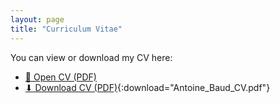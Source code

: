 ```yaml
---
layout: page
title: "Curriculum Vitae"
---
```


You can view or download my CV here:

- [📄 Open CV (PDF)](/assets/vitae.pdf)
- [⬇ Download CV (PDF)](/assets/vitae.pdf){:download="Antoine_Baud_CV.pdf"}
